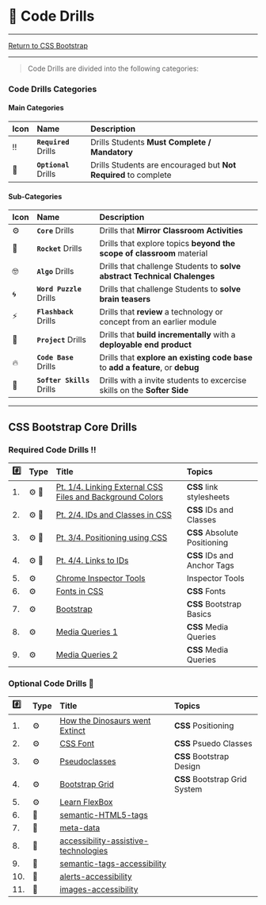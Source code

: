 # :dart: Code Drills

<hr>

[Return to CSS Bootstrap](../../../README.md#css-bootstrap)

<hr> 

> Code Drills are divided into the following categories: 

### Code Drills Categories

#### **Main Categories**

| Icon | Name | Description |
|:--|:--|:--|
| :bangbang:  | **`Required`** Drills  | Drills Students **Must Complete / Mandatory** |
| :diamond_shape_with_a_dot_inside:  | **`Optional`** Drills  | Drills Students are encouraged but **Not Required** to complete |

#### **Sub-Categories**

| Icon | Name | Description |
|:--|:--|:--|
| :gear:  | **`Core`** Drills  | Drills that **Mirror Classroom Activities**|
| :rocket:  | **`Rocket`** Drills  | Drills that explore topics **beyond the scope of classroom** material  |
| :nerd_face: | **`Algo`** Drills  | Drills that challenge Students to **solve abstract Technical Chalenges** |
| :cyclone: | **`Word Puzzle`** Drills  | Drills that challenge Students to **solve brain teasers**  |
|  :zap: | **`Flashback`** Drills  | Drills that **review** a technology or concept from an earlier module  |
| :triangular_flag_on_post: | **`Project`** Drills  | Drills that **build incrementally** with a **deployable end product** |
| :fire:  | **`Code Base`** Drills  | Drills that **explore an existing code base** to **add a feature**, or **debug** |
| :radio_button: | **`Softer Skills`** Drills  | Drills with a invite students to excercise skills on the **Softer Side** |

<hr>  


## CSS Bootstrap Core Drills

### Required Code Drills :bangbang:

| :hash: | Type | Title | Topics|
| :-- | :-- | :-- |:-- |
| 1. |  :gear: :triangular_flag_on_post: | [Pt. 1/4. Linking External CSS Files and Background Colors](./00-required-code-drills/01-core-css-background-and-files) | **CSS** link stylesheets |
| 2. |  :gear: :triangular_flag_on_post: | [Pt. 2/4. IDs and Classes in CSS](./00-required-code-drills/02-core-css-id-and-class) | **CSS** IDs and Classes|
| 3. |  :gear: :triangular_flag_on_post: | [Pt. 3/4. Positioning using CSS](./00-required-code-drills/03-core-css-positioning) | **CSS** Absolute Positioning |
| 4. | :gear: :triangular_flag_on_post: | [Pt. 4/4. Links to IDs](./00-required-code-drills/04-rock-css-anchors-and-id) | **CSS** IDs and Anchor Tags
| 5. |  :gear: | [Chrome Inspector Tools](./00-required-code-drills/05-core-inspector-tools) | Inspector Tools|
| 6. |  :gear: | [Fonts in CSS](./00-required-code-drills/06-core-bootstrap-basics) | **CSS** Fonts |
| 7. |  :gear: | [Bootstrap](./00-required-code-drills/07-proj-bootstrap) | **CSS** Bootstrap Basics|
| 8. |  :gear: | [Media Queries 1](./00-required-code-drills/08-core-css-media-queries-1) | **CSS** Media Queries |
| 9. |  :gear: | [Media Queries 2](./00-required-code-drills/09-core-css-media-queries-2) | **CSS** Media Queries |



###  Optional Code Drills :diamond_shape_with_a_dot_inside:

| :hash: | Type | Title | Topics|
| :-- | :-- | :-- |:-- | 
| 1. |  :gear: | [How the Dinosaurs went Extinct](./01-optional-code-drills/01-proj-meteor-drop) | **CSS** Positioning |
| 2. | :gear: | [CSS Font](./01-optional-code-drills/02-core-css-font) | **CSS** Psuedo Classes 
| 3. | :gear: | [Pseudoclasses](./01-optional-code-drills/03-rock-css-pseudoclasses) | **CSS** Bootstrap Design
| 4. | :gear: | [Bootstrap Grid](./01-optional-code-drills/04-proj-bootstrap-grid) | **CSS** Bootstrap Grid System
| 5. | :gear: | [Learn FlexBox](./01-optional-code-drills/05-flexbox) | 
|6. | :triangular_flag_on_post: | [semantic-HTML5-tags](./01-optional-code-drills/06-semantic-HTML5-tags) |
|7. | :triangular_flag_on_post: | [meta-data](./01-optional-code-drills/07-meta-data) |
|8. | :triangular_flag_on_post: | [accessibility-assistive-technologies](./01-optional-code-drills/08-accessibility-assistive-technologies) |
|9. | :triangular_flag_on_post: | [semantic-tags-accessibility](./01-optional-code-drills/09-semantic-tags-accessibility) |
|10. | :triangular_flag_on_post: | [alerts-accessibility](./01-optional-code-drills/10-alerts-accessibility) |
|11. | :triangular_flag_on_post: | [images-accessibility](./01-optional-code-drills/11-images-accessibility) |


